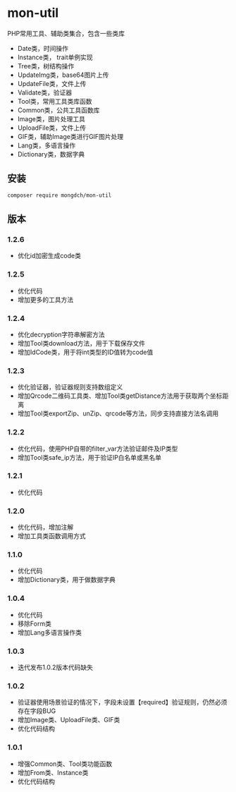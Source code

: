 # mon-util

PHP常用工具、辅助类集合，包含一些类库

* Date类，时间操作
* Instance类， trait单例实现
* Tree类，树结构操作
* UpdateImg类，base64图片上传
* UpdateFile类，文件上传
* Validate类，验证器
* Tool类，常用工具类库函数
* Common类，公共工具函数库
* Image类，图片处理工具
* UploadFile类，文件上传
* GIF类，辅助Image类进行GIF图片处理
* Lang类，多语言操作
* Dictionary类，数据字典

## 安装

```bash
composer require mongdch/mon-util
```

## 版本

### 1.2.6

* 优化id加密生成code类

### 1.2.5

* 优化代码
* 增加更多的工具方法

### 1.2.4

* 优化decryption字符串解密方法
* 增加Tool类download方法，用于下载保存文件
* 增加IdCode类，用于将int类型的ID值转为code值

### 1.2.3

* 优化验证器，验证器规则支持数组定义
* 增加Qrcode二维码工具类、增加Tool类getDistance方法用于获取两个坐标距离
* 增加Tool类exportZip、unZip、qrcode等方法，同步支持直接方法名调用

### 1.2.2

* 优化代码，使用PHP自带的filter_var方法验证邮件及IP类型
* 增加Tool类safe_ip方法，用于验证IP白名单或黑名单

### 1.2.1

* 优化代码

### 1.2.0

* 优化代码，增加注解
* 增加工具类函数调用方式

### 1.1.0

* 优化代码
* 增加Dictionary类，用于做数据字典

### 1.0.4

* 优化代码
* 移除Form类
* 增加Lang多语言操作类

### 1.0.3

* 迭代发布1.0.2版本代码缺失

### 1.0.2

* 验证器使用场景验证的情况下，字段未设置【required】验证规则，仍然必须存在字段BUG
* 增加Image类、UploadFile类、GIF类
* 优化代码结构

### 1.0.1

* 增强Common类、Tool类功能函数
* 增加From类、Instance类
* 优化代码结构
